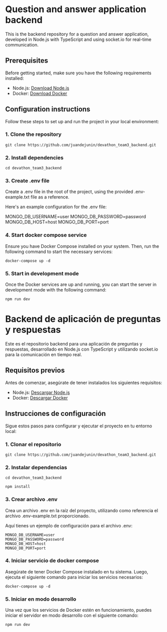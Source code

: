 # Question and answer application backend

This is the backend repository for a question and answer application, developed in Node.js with TypeScript and using socket.io for real-time communication.

## Prerequisites

Before getting started, make sure you have the following requirements installed:

- Node.js: [Download Node.js](https://nodejs.org/)
- Docker: [Download Docker](https://www.docker.com/get-started)

## Configuration instructions

Follow these steps to set up and run the project in your local environment:

### 1. Clone the repository
```
git clone https://github.com/juandejunin/devathon_team3_backend.git 
```

### 2. Install dependencies

```
cd devathon_team3_backend
```

### 3. Create .env file

Create a .env file in the root of the project, using the provided .env-example.txt file as a reference.

Here's an example configuration for the .env file:

MONGO_DB_USERNAME=user
MONGO_DB_PASSWORD=password
MONGO_DB_HOST=host
MONGO_DB_PORT=port


### 4. Start docker compose service

Ensure you have Docker Compose installed on your system. Then, run the following command to start the necessary services:

```
docker-compose up -d
```


### 5. Start in development mode

Once the Docker services are up and running, you can start the server in development mode with the following command:

```
npm run dev
```



# Backend de aplicación de preguntas y respuestas

Este es el repositorio backend para una aplicación de preguntas y respuestas, desarrollado en Node.js con TypeScript y utilizando socket.io para la comunicación en tiempo real.

## Requisitos previos

Antes de comenzar, asegúrate de tener instalados los siguientes requisitos:

- Node.js: [Descargar Node.js](https://nodejs.org/)
- Docker: [Descargar Docker](https://www.docker.com/get-started)

## Instrucciones de configuración

Sigue estos pasos para configurar y ejecutar el proyecto en tu entorno local:

### 1. Clonar el repositorio

```
git clone https://github.com/juandejunin/devathon_team3_backend.git 
```
### 2. Instalar dependencias

```
cd devathon_team3_backend
```

```
npm install
```
### 3. Crear archivo .env
Crea un archivo .env en la raíz del proyecto, utilizando como referencia el archivo .env-example.txt proporcionado.

Aquí tienes un ejemplo de configuración para el archivo .env:

```
MONGO_DB_USERNAME=user
MONGO_DB_PASSWORD=password
MONGO_DB_HOST=host
MONGO_DB_PORT=port

```

### 4. Iniciar servicio de docker compose
Asegúrate de tener Docker Compose instalado en tu sistema. Luego, ejecuta el siguiente comando para iniciar los servicios necesarios:


```
docker-compose up -d
```
### 5. Iniciar en modo desarrollo

Una vez que los servicios de Docker estén en funcionamiento, puedes iniciar el servidor en modo desarrollo con el siguiente comando:

```
npm run dev
```


